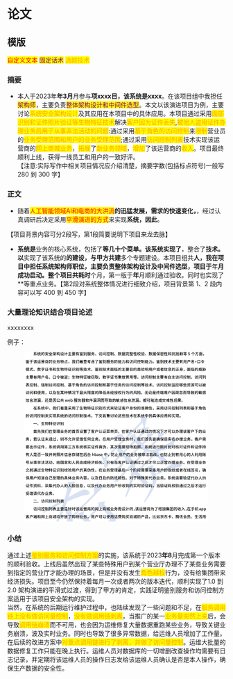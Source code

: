 # 论文

## 模版

<mark style="color:red;">自定义文本</mark> <mark style="color:purple;">固定话术</mark> <mark style="color:orange;">选题技术</mark>

### 摘要

* 本人于2023年**年3月**月参与**项xxxx目，该系统是xxxx**。在该项目组中我担任<mark style="color:purple;">架构师</mark>，主要负责<mark style="color:purple;">整体架构设计和中间件选型</mark>。本文以该演进项目为例，主要讨论<mark style="color:orange;">系统安全架构设计</mark>及其应用在本项目中的具体应用。本项目通过采用<mark style="color:orange;">面部识别和证件照片验证等生物特征技术</mark>解决<mark style="color:orange;">客户因为证件丢失</mark>,<mark style="color:orange;">被他人盗用证件办理业务后用于从事非法活动的问题</mark>:通过采用<mark style="color:orange;">基于角色的访问控制</mark>来<mark style="color:orange;">限制</mark>营业员的<mark style="color:orange;">业务受理范围和用户的业务受理范围</mark>;通过采用<mark style="color:orange;">访问控制列表</mark>技术实现该运营商的<mark style="color:orange;">网上商城业务</mark>，<mark style="color:orange;">拓展</mark>了<mark style="color:orange;">新业务领域</mark>，<mark style="color:orange;">增加</mark>了该运营商的<mark style="color:orange;">收入</mark>。项目最终顺利上线，获得一线员工和用户的一致好评。\
  【注意:实际写作中相关项目情况应介绍清楚，摘要字数(包括标点符号)一般写 280 到 300 字】

### 正文

* 随着<mark style="color:red;">人工智能领域AI和电商的大洪流</mark>**的迅猛发展，需求的快速变化，**，经过认真调研后决定采用<mark style="color:red;">平滑演进的方式</mark>来实现**系统，因此**。

【项目背景内容可分2段写，第1段简要说明下项目来龙去脉】

* **系统是**业务的核心系统，包括了**等几十个菜单。该系统实现了**，整合了**技术。以**实现了该系统的**的建设，与甲方共建**多个专题建设。本项目组共**人，我在项目中担任系统架构师职位，主要负责整体架构设计及中间件选型，项目于**年**月成功启动。整个项目共耗时**个月，第一版于**年**月顺利通过验收。同时也实现了\*\*等重点业务。【第2段对系统整体情况进行细致介绍，项目背景第 1、2 段内容可以写 400 到 450 字】

### 大量理论知识结合项目论述

xxxxxxxx

例子：

<figure><img src=".gitbook/assets/image.png" alt=""><figcaption></figcaption></figure>

### 小结

通过上述<mark style="color:orange;">鉴别服务和访问控制方案</mark>的实施，该系统于2023**年8**月完成第一个版本的顺利验收。上线后虽然出现了某些特殊用户到某个营业厅办理不了某些业务需要到指定的营业厅才能办理的场景，但是并没有发生<mark style="color:orange;">角色越权</mark>行为，没有给集团带来经济损失。项目至今仍然保持着每月一次或者两次的版本迭代，顺利实现了1.0 到 2.0 架构演进的平滑式过渡，得到了甲方的肯定，实践证明鉴别服务和访问控制方案适用于该项目安全架构的实现。\
当然，在系统的后期运行维护过程中，也陆续发现了一些问题和不足，在<mark style="color:orange;">服务调用链上没有做访问量控制</mark>，<mark style="color:orange;">没有做调用链剥离</mark>，当推广的某一<mark style="color:orange;">业务量突然上来</mark>后，会导致<mark style="color:orange;">调用链崩溃</mark>而不可用，也会因为运维修复大量数据重跑某些业务，导致关键业务崩溃，波及实时业务。同时也导致了很多异常数据，给运维人员增加了工作量。在后续的改进方案中<mark style="color:orange;">对重点调用链进行了剥离，并做了访问量控制</mark>。运维大批量的数据修复工作只能在晚上执行。运维人员对数据库的一切增删改查操作均需要有日志记录，并定期将该运维人员的操作日志发给该运维人员确认是否是本人操作，确保生产数据的安全性。

